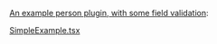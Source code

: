 [An example person plugin, with some field validation](https://github.com/react-page/react-page-examples/blob/create_content_plugin_example/src/content/basic-custom-content-plugin.tsx):

[SimpleExample.tsx](https://raw.githubusercontent.com/react-page/react-page-examples/create_content_plugin_example/src/content/basic-custom-content-plugin.tsx ':include :type=code typescript')
